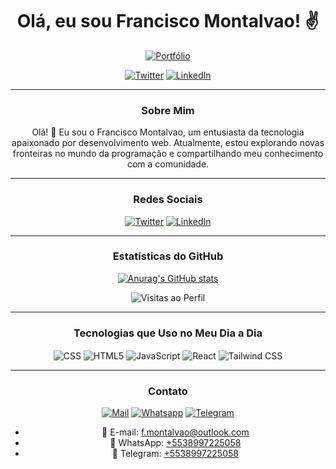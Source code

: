 <div align="center">

# Olá, eu sou Francisco Montalvao! ✌️

[![Portfólio](https://img.shields.io/website-up-down-green-red/http/monip.org.svg)](https://google.com)

[![Twitter](https://img.shields.io/badge/Twitter-1DA1F2?style=for-the-badge&logo=twitter&logoColor=white)](https://twitter.com/Sextaffeira)
[![LinkedIn](https://img.shields.io/badge/LinkedIn-0077B5?style=for-the-badge&logo=linkedin&logoColor=white)](https://www.linkedin.com/in/francisco-montalvao-76a1a090/)

---

### Sobre Mim

Olá! 👋 Eu sou o Francisco Montalvao, um entusiasta da tecnologia apaixonado por desenvolvimento web. Atualmente, estou explorando novas fronteiras no mundo da programação e compartilhando meu conhecimento com a comunidade.

---

### Redes Sociais

[![Twitter](https://img.shields.io/badge/Twitter-1DA1F2?style=for-the-badge&logo=twitter&logoColor=white)](https://twitter.com/Sextaffeira)
[![LinkedIn](https://img.shields.io/badge/LinkedIn-0077B5?style=for-the-badge&logo=linkedin&logoColor=white)](https://www.linkedin.com/in/francisco-montalvao-76a1a090/)

---

### Estatísticas do GitHub

[![Anurag's GitHub stats](https://github-readme-stats.vercel.app/api?username=FranciscoMontalvao&show_icons=true&theme=dracula)](https://github.com/anuraghazra/github-readme-stats)

![Visitas ao Perfil](https://visitor-badge.glitch.me/badge?page_id=FranciscoMontalvao.FranciscoMontalvao)

---

### Tecnologias que Uso no Meu Dia a Dia

<img align="center" alt="CSS" src="https://img.shields.io/badge/CSS3-1572B6?style=for-the-badge&logo=css3&logoColor=white" />
<img align="center" alt="HTML5" src="https://img.shields.io/badge/HTML5-E34F26?style=for-the-badge&logo=html5&logoColor=white"/>
<img align="center" alt="JavaScript" src="https://img.shields.io/badge/JavaScript-F7DF1E?style=for-the-badge&logo=javascript&logoColor=black" />
<img align="center" alt="React" src="https://img.shields.io/badge/React-20232A?style=for-the-badge&logo=react&logoColor=61DAFB" />
<img align="center" alt="Tailwind CSS" src="https://img.shields.io/badge/Tailwind_CSS-38B2AC?style=for-the-badge&logo=tailwind-css&logoColor=white" />

---

### Contato

[![Mail](https://img.shields.io/badge/Francisco_Montalvao-0078D4?style=for-the-badge&logo=microsoft-outlook&logoColor=white)](mailto:f.montalvao@outlook.com)
[![Whatsapp](	https://img.shields.io/badge/Francisco_Montalvao-25D366?style=for-the-badge&logo=whatsapp&logoColor=white)](https://wa.me/5538997225058)
[![Telegram](https://img.shields.io/badge/Telegram-2CA5E0?style=for-the-badge&logo=telegram&logoColor=white)](https://t.me/Francisco_Montalvao)


- 📧 E-mail: [f.montalvao@outlook.com](mailto:f.montalvao@outlook.com)
- 📱 WhatsApp: [+5538997225058](https://wa.me/5538997225058)
- 💬 Telegram: [+5538997225058](https://t.me/SeuUsuarioNoTelegram)

</div>
